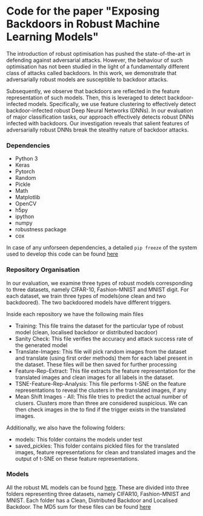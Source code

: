 # Code for the paper "Exposing Backdoors in Robust Machine Learning Models"

The introduction of robust optimisation has pushed the state-of-the-art in defending against adversarial attacks. 
However, the behaviour of such optimisation has not been studied in the light of a fundamentally different class of attacks 
called backdoors. In this work, we demonstrate that adversarially robust models are susceptible to backdoor attacks.

Subsequently, we observe that backdoors are reflected in the feature representation of such models. 
Then, this is leveraged to detect backdoor-infected models. Specifically, we use feature clustering to effectively detect 
backdoor-infected robust Deep Neural Networks (DNNs). 
In our evaluation of major classification tasks, our approach effectively detects robust DNNs infected with backdoors. 
Our investigation reveals that salient features of adversarially robust DNNs break the stealthy nature of backdoor attacks.

### Dependencies
* Python 3
* Keras
* Pytorch
* Random
* Pickle
* Math
* Matplotlib
* OpenCV
* h5py
* ipython
* numpy
* robustness package
* cox

In case of any unforseen dependencies, a detailed ```pip freeze``` of the system used to develop this code can be found 
[here](https://figshare.com/s/a80e6a55ea652fdab500) 

### Repository Organisation
In our evaluation, we examine three types of robust models corresponding to three datasets, namely CIFAR-10, Fashion-MNIST and 
MNIST digit. For each dataset, we train three types of models(one clean and two backdoored). The two backdoored models have 
different triggers. 

Inside each repository we have the following main files
* Training: This file trains the dataset for the particular type of robust model (clean, localised backdoor 
or distributed bacdoor)
* Sanity Check: This file verifies the accuracy and attack success rate of the generated model
* Translate-Images: This file will pick random images from the dataset and translate (using first order methods) 
them for each label present in the dataset. These files will be then saved for further processing
* Feature-Rep-Extract: This file extracts the feature representation for the translated images and clean images 
for all labels in the dataset. 
* TSNE-Feature-Rep-Analysis: This file performs t-SNE on the feature representations to reveal the clusters in the
translated images, if any
* Mean Shift Images - All: This file tries to predict the actual number of clusers. Clusters more than three are considered
suspicious. We can then check images in the  to find if the trigger exists in the translated images.

Additionally, we also have the following folders: 
* models: This folder contains the models under test
* saved_pickles: This folder contains pickled files for the translated images, feature representations for clean and translated
images and the output of t-SNE on these feature representations.  

### Models
All the robust ML models can be found [here](https://figshare.com/s/e526b8efac7dfd7aa28c). These are 
divided into three folders representing three datasets, namely CIFAR10, Fashion-MNIST and MNIST. Each folder has a Clean, 
Distributed Backdoor and Localised Backdoor. The MD5 sum for these files can be found 
[here](https://figshare.com/s/81fc43c3d56d6dd4288c)



